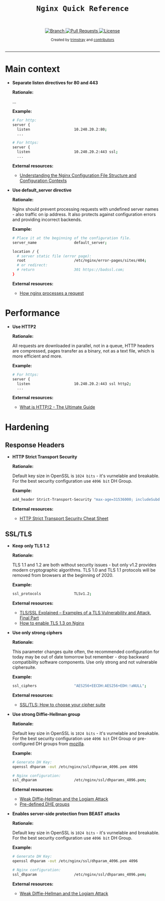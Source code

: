 <div align="center">
  <h1><code>Nginx Quick Reference</code></h1>
</div>

<br>

<p align="center">
  <a href="https://github.com/trimstray/nginx-quick-reference/tree/master">
    <img src="https://img.shields.io/badge/Branch-master-green.svg?longCache=true"
        alt="Branch">
  </a>
  <a href="https://github.com/trimstray/nginx-quick-reference/pulls">
    <img src="https://img.shields.io/badge/PRs-welcome-brightgreen.svg?longCache=true"
        alt="Pull Requests">
  </a>
  <a href="http://www.gnu.org/licenses/">
    <img src="https://img.shields.io/badge/License-GNU-blue.svg?longCache=true"
        alt="License">
  </a>
</p>

<div align="center">
  <sub>Created by
  <a href="https://twitter.com/trimstray">trimstray</a> and
  <a href="https://github.com/trimstray/nginx-quick-reference/graphs/contributors">
    contributors
  </a>
</div>

<br>

****

# Main context

- **Separate listen directives for 80 and 443**

    **Rationale:**

    ...

    **Example:**

    ```bash
    # For http:
    server {
      listen                    10.240.20.2:80;
      ...

    # For https:
    server {
      listen                    10.240.20.2:443 ssl;
      ...
    ```

    **External resources:**

    - [Understanding the Nginx Configuration File Structure and Configuration Contexts](https://www.digitalocean.com/community/tutorials/understanding-the-nginx-configuration-file-structure-and-configuration-contexts)

- **Use default_server directive**

    **Rationale:**

    Nginx should prevent processing requests with undefined server names - also traffic on ip address. It also protects against configuration errors and providing incorrect backends.

    **Example:**

    ```bash
    # Place it at the beginning of the configuration file.
    server_name                 default_server;

    location / {
      # server static file (error page):
      root                      /etc/nginx/error-pages/sites/404;
      # or redirect:
      # return                  301 https://badssl.com;
    }
    ```

    **External resources:**

    - [How nginx processes a request](https://nginx.org/en/docs/http/request_processing.html)

# Performance

- **Use HTTP2**

    **Rationale:**

    All requests are downloaded in parallel, not in a queue, HTTP headers are compressed, pages transfer as a binary, not as a text file, which is more efficient and more.

    **Example:**

    ```bash
    # For https:
    server {
      listen                    10.240.20.2:443 ssl http2;
      ...
    ```

    **External resources:**

    - [What is HTTP/2 - The Ultimate Guide](https://kinsta.com/learn/what-is-http2/)

# Hardening

## Response Headers

- **HTTP Strict Transport Security**

    **Rationale:**

    Default key size in OpenSSL is `1024 bits` - it's vurnelable and breakable. For the best security configuration use `4096 bit` DH Group.

    **Example:**

    ```bash
    add_header Strict-Transport-Security "max-age=31536000; includeSubdomains";
    ```

    **External resources:**

    - [HTTP Strict Transport Security Cheat Sheet](https://www.owasp.org/index.php/HTTP_Strict_Transport_Security_Cheat_Sheet)

## SSL/TLS

- **Keep only TLS 1.2**

    **Rationale:**

    TLS 1.1 and 1.2 are both without security issues - but only v1.2 provides modern cryptographic algorithms. TLS 1.0 and TLS 1.1 protocols will be removed from browsers at the beginning of 2020.

    **Example:**

    ```bash
    ssl_protocols               TLSv1.2;
    ```

    **External resources:**

    - [TLS/SSL Explained – Examples of a TLS Vulnerability and Attack, Final Part](https://www.acunetix.com/blog/articles/tls-vulnerabilities-attacks-final-part/)
    - [How to enable TLS 1.3 on Nginx](https://ma.ttias.be/enable-tls-1-3-nginx/)

- **Use only strong ciphers**

    **Rationale:**

    This parameter changes quite often, the recommended configuration for today may be out of date tomorrow but remember - drop backward compatibility software components. Use only strong and not vulnerable ciphersuite.

    **Example:**

    ```bash
    ssl_ciphers                 "AES256+EECDH:AES256+EDH:!aNULL";
    ```

    **External resources:**

    - [SSL/TLS: How to choose your cipher suite](https://technology.amis.nl/2017/07/04/ssltls-choose-cipher-suite/)

- **Use strong Diffie-Hellman group**

    **Rationale:**

    Default key size in OpenSSL is `1024 bits` - it's vurnelable and breakable. For the best security configuration use `4096 bit` DH Group or pre-configured DH groups from [mozilla](https://wiki.mozilla.org/Security/Server_Side_TLS#ffdhe4096).

    **Example:**

    ```bash
    # Generate DH Key:
    openssl dhparam -out /etc/nginx/ssl/dhparam_4096.pem 4096

    # Nginx configuration:
    ssl_dhparam                 /etc/nginx/ssl/dhparams_4096.pem;
    ```

    **External resources:**

    - [Weak Diffie-Hellman and the Logjam Attack](https://weakdh.org/)
    - [Pre-defined DHE groups](https://wiki.mozilla.org/Security/Server_Side_TLS#ffdhe4096)

- **Enables server-side protection from BEAST attacks**

    **Rationale:**

    Default key size in OpenSSL is `1024 bits` - it's vurnelable and breakable. For the best security configuration use `4096 bit` DH Group.

    **Example:**

    ```bash
    # Generate DH Key:
    openssl dhparam -out /etc/nginx/ssl/dhparam_4096.pem 4096

    # Nginx configuration:
    ssl_dhparam                 /etc/nginx/ssl/dhparams_4096.pem;
    ```

    **External resources:**

    - [Weak Diffie-Hellman and the Logjam Attack](https://weakdh.org/)
